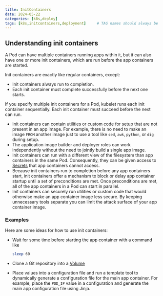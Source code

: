 ```yaml
---
title: InitContainers
date: 2024-05-22
categories: [k8s,deploy]
tags: [k8s,initcontainers,deployment]     # TAG names should always be lowercase
---
```


## Understanding init containers

A Pod can have multiple containers running apps within it, but it can also have one or more init containers, which are run before the app containers are started.

Init containers are exactly like regular containers, except:

* Init containers always run to completion.
* Each init container must complete successfully before the next one starts.

If you specify multiple init containers for a Pod, kubelet runs each init container sequentially. Each init container must succeed before the next can run.

* Init containers can contain utilities or custom code for setup that are not present in an app image. For example, there is no need to make an image `FROM` another image just to use a tool like `sed`, `awk`, `python`, or `dig` during setup.
* The application image builder and deployer roles can work independently without the need to jointly build a single app image.
* Init containers can run with a different view of the filesystem than app containers in the same Pod. Consequently, they can be given access to [Secrets](https://kubernetes.io/docs/concepts/configuration/secret/) that app containers cannot access.
* Because init containers run to completion before any app containers start, init containers offer a mechanism to block or delay app container startup until a set of preconditions are met. Once preconditions are met, all of the app containers in a Pod can start in parallel.
* Init containers can securely run utilities or custom code that would otherwise make an app container image less secure. By keeping unnecessary tools separate you can limit the attack surface of your app container image.

### Examples

Here are some ideas for how to use init containers:

* Wait for some time before starting the app container with a command like

  ```bash
  sleep 60
  ```

* Clone a Git repository into a [Volume](https://kubernetes.io/docs/concepts/storage/volumes/)

* Place values into a configuration file and run a template tool to dynamically generate a configuration file for the main app container. For example, place the `POD_IP` value in a configuration and generate the main app configuration file using Jinja.
